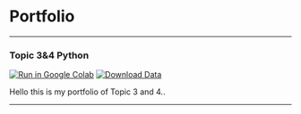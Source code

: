 # Portfolio
---

### Topic 3&4 Python

[![Run in Google Colab](https://img.shields.io/badge/Colab-Run_in_Google_Colab-blue?logo=Google&logoColor=FDBA18)](https://colab.research.google.com/drive/1_RH6WAcKVGuTZSAic4cz18jyuGfxaRBf#scrollTo=KYUBmL7oRhl9)
[![Download Data](https://img.shields.io/badge/Excel-Download%20Data-green)](csv/minyak2022.csv)
<div style="text-align: justify">Hello this is my portfolio of Topic 3 and 4..</div>



---
